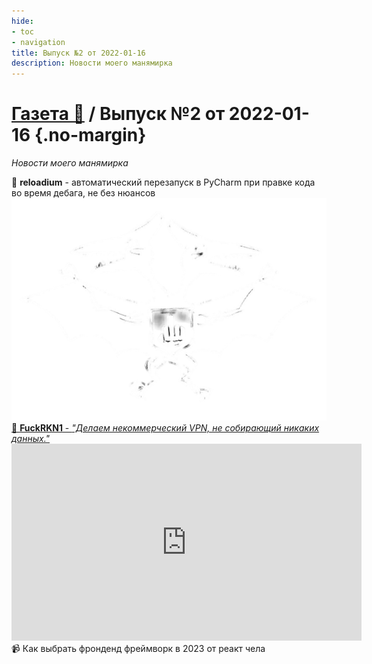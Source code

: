 ```yaml
---
hide:
- toc
- navigation
title: Выпуск №2 от 2022-01-16
description: Новости моего манямирка
---
```



# [Газета 📰](../index.md) / Выпуск №2 от 2022-01-16 {.no-margin}

_Новости моего манямирка_

<div class="grid-3-col">

<div class="card">
<a href="../../Code/Python/Tools/reloadium"></a>

<div class="card-text">📝 <b>reloadium</b> - автоматический перезапуск в PyCharm при правке кода во время дебага, не без нюансов</div>
</div>

<div class="card bg-black">
<a href="https://fuckrkn1.org/#ru">
<img src="rkn.png">
<div class="card-text text-white">
🔎 <b>FuckRKN1</b> - <i>"Делаем некоммерческий VPN, не собирающий никаких данных."</i>
</div>
</a>
</div>

<div class="card">
<iframe width="560" height="315" src="https://www.youtube.com/embed/S7X6fLbdwlc" title="YouTube video player" frameborder="0" allow="accelerometer; autoplay; clipboard-write; encrypted-media; gyroscope; picture-in-picture; web-share" allowfullscreen></iframe>
<div class="card-text">
📹 Как выбрать фронденд фреймворк в 2023 от реакт чела
</div>
</div>

</div>